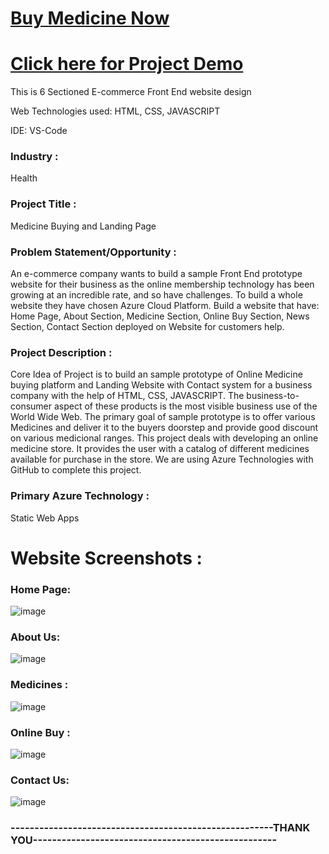 # <a href="https://victorious-water-065d50510.1.azurestaticapps.net/medicine.html">Buy Medicine Now</a>
# <a href="https://youtu.be/KiY0RiJpeFs">Click here for  Project Demo</a>

This is 6 Sectioned E-commerce Front End website design

Web Technologies used: HTML, CSS, JAVASCRIPT

IDE: VS-Code

### Industry :
Health

### Project Title :
Medicine Buying and Landing Page

### Problem Statement/Opportunity :
An e-commerce company wants to build a sample Front End prototype website for their business as the online membership technology has been growing at an incredible rate, and so have  challenges. To build a whole website they have chosen Azure Cloud Platform. Build a website that have: Home Page, About Section, Medicine Section, Online Buy Section, News Section, Contact Section deployed on Website for customers help.

### Project Description :
Core Idea of Project is to build an sample prototype of Online Medicine buying platform and Landing Website with Contact system for a business company with the help of HTML, CSS, JAVASCRIPT. The business-to-consumer aspect of these products is the most visible business use of the World Wide Web. The primary goal of sample prototype is to offer various Medicines and deliver it to the buyers doorstep and provide good discount on various medicional ranges. This project deals with developing an online medicine store. It provides the user with a catalog of different medicines available for purchase in the store. We are using Azure Technologies with GitHub to complete this project.

### Primary Azure Technology :
 Static Web Apps
 
# Website Screenshots :
### Home Page:
![image](https://user-images.githubusercontent.com/74844269/175766822-d0f0a1be-7b1b-489b-a226-920955b4c55b.png)
### About Us:
![image](https://user-images.githubusercontent.com/74844269/175766900-24a90f4e-b9ee-40a4-895d-ebd6fb4955da.png)
### Medicines :
![image](https://user-images.githubusercontent.com/74844269/175767597-f191eaa9-797f-4448-b9a6-d978fa5365eb.png)
### Online Buy :
![image](https://user-images.githubusercontent.com/74844269/175767558-a9fe6335-40b1-490f-a0a7-b17345920e5b.png)
### Contact Us:
![image](https://user-images.githubusercontent.com/74844269/175767640-3deef33e-67ac-44e2-9a58-4498af474bfb.png)








### -------------------------------------------------------THANK YOU---------------------------------------------------
